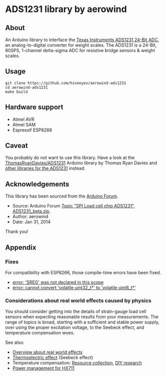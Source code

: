 # ADS1231 library by aerowind

## About

An Arduino library to interface the [Texas Instruments ADS1231 24-Bit ADC], an
analog-to-digital converter for weight scales. The ADS1231 is a 24-Bit, 80SPS,
1-channel delta-sigma ADC for resistive bridge sensors & weight scales.

## Usage

```shell
git clone https://github.com/hiveeyes/aerowind-ads1231
cd aerowind-ads1231
make build
```

## Hardware support
- Atmel AVR
- Atmel SAM
- Espressif ESP8266

## Caveat

You probably do not want to use this library. Have a look at the
[ThomasRyanDavies/ADS1231] Arduino library by Thomas Ryan Davies and
[other libraries for the ADS1231] instead.

## Acknowledgements

This library has been sourced from the [Arduino Forum].

- Source: Arduino Forum [Topic "SPI Load cell chip ADS1231"], [ADS1231_beta.zip].
- Author: aerowind
- Date: Jan 31, 2014

Thank you!

## Appendix

### Fixes

For compatibility with ESP8266, those compile-time errors have been fixed.

- [error: 'SREG' was not declared in this scope](https://github.com/hiveeyes/aerowind-ads1231/issues/1)
- [error: cannot convert 'volatile uint32_t*' to 'volatile uint8_t*'](https://github.com/hiveeyes/aerowind-ads1231/issues/2)

### Considerations about real world effects caused by physics

You should consider getting into the details of strain-gauge load cell sensors when
expecting reasonable results from your measurements. The range of topics is broad,
starting with a sufficient and stable power supply, over using the proper excitation
voltage, to the Seebeck effect, and temperature compensation woes.

See also:
- [Overview about real world effects](https://community.hiveeyes.org/t/analog-vs-digital-signal-gain-amplifiers/380/6)
- [Thermoelectric effect](https://en.wikipedia.org/wiki/Thermoelectric_effect) (Seebeck effect)
- Temperature compensation: [Resource collection](https://community.hiveeyes.org/t/temperaturkompensation-fur-waage-hardware-firmware/115), [DIY research](https://community.hiveeyes.org/t/temperaturkompensation-fur-waage-notig-datensammlung/245)
- [Power management for HX711](https://community.hiveeyes.org/t/stromversorgung-hx711/893)


[ADS1231_beta.zip]: https://forum.arduino.cc/uploads/short-url/mNIEHZSUA7hV1eJFrO5Fqe7koIb.zip
[Arduino Forum]: https://forum.arduino.cc/
[other libraries for the ADS1231]: https://community.hiveeyes.org/t/code-fur-ads1231/286/3
[Texas Instruments ADS1231 24-Bit ADC]: https://community.hiveeyes.org/t/ads1231-24-bit-adc-from-texas-instruments/2141
[ThomasRyanDavies/ADS1231]: https://github.com/ThomasRyanDavies/ADS1231
[Topic "SPI Load cell chip ADS1231"]: https://forum.arduino.cc/t/spi-load-cell-chip-ads1231/128267/6
